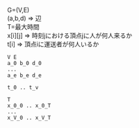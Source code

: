 G=(V,E)<br>
(a,b,d) => 辺<br>
T=最大時間<br>
x[i][j] => 時刻jにおける頂点jに人が何人来るか<br>
t[i] => 頂点iに運送者が何人いるか<br>

```text
V E
a_0 b_0 d_0
...
a_e b_e d_e

t_0 .. t_v

T 
x_0_0 .. x_0_T
...
x_V_0 .. x_V_T
```

